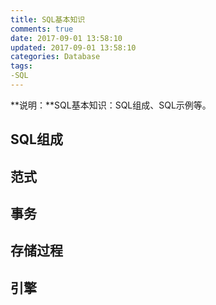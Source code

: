 ```yaml
---
title: SQL基本知识
comments: true
date: 2017-09-01 13:58:10
updated: 2017-09-01 13:58:10
categories: Database
tags:
-SQL
---
```


**说明：**SQL基本知识：SQL组成、SQL示例等。
<!-- more -->

## SQL组成

## 范式


## 事务


## 存储过程


## 引擎




